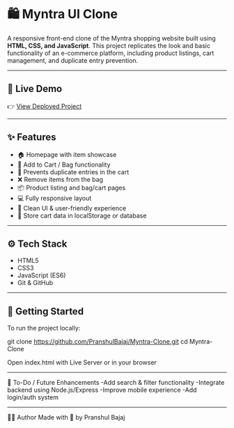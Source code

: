 # 🛍️ Myntra UI Clone

A responsive front-end clone of the Myntra shopping website built using **HTML, CSS, and JavaScript**. This project replicates the look and basic functionality of an e-commerce platform, including product listings, cart management, and duplicate entry prevention.

---

## 🔗 Live Demo

👉 [View Deployed Project](https://pranshulbajaj.github.io/Myntra-Clone)

---

## ✨ Features

- 🏠 Homepage with item showcase
- 🛒 Add to Cart / Bag functionality
- 🔁 Prevents duplicate entries in the cart
- ❌ Remove items from the bag
- 📦 Product listing and bag/cart pages
- 💻 Fully responsive layout
- 🧠 Clean UI & user-friendly experience
- 👜 Store cart data in localStorage or database

---

## ⚙️ Tech Stack

- HTML5
- CSS3
- JavaScript (ES6)
- Git & GitHub

---

## 🚀 Getting Started

To run the project locally:

git clone https://github.com/PranshulBajaj/Myntra-Clone.git
cd Myntra-Clone

Open index.html with Live Server or in your browser

---

📌 To-Do / Future Enhancements
-Add search & filter functionality
-Integrate backend using Node.js/Express
-Improve mobile experience
-Add login/auth system

---

🙋‍♂️ Author
Made with 💖 by Pranshul Bajaj

